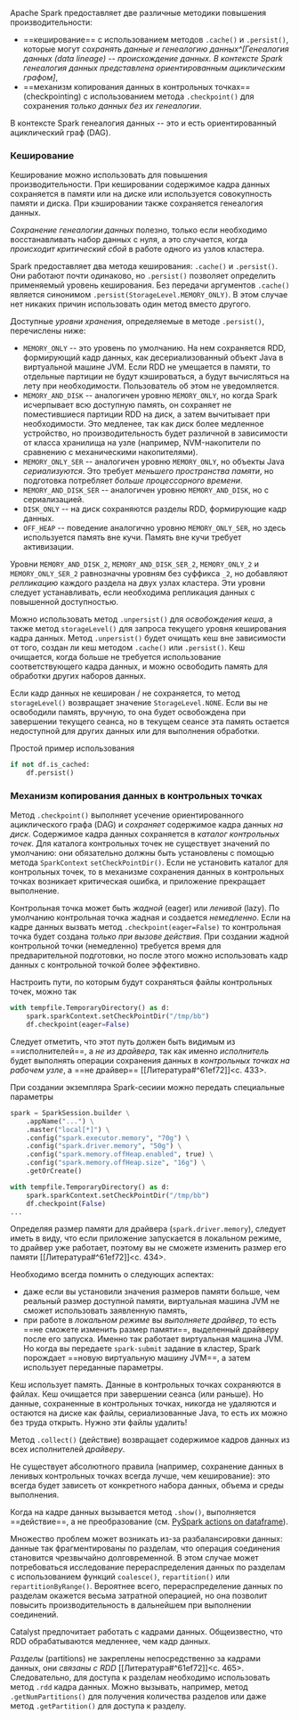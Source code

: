Apache Spark предоставляет две различные методики повышения производительности:
- ==кеширование== с использованием методов `.cache()` и `.persist()`, которые могут _сохранять данные и генеалогию данных^[Генеалогия данных (data lineage) -- происхождение данных. В контексте Spark генеалогия данных представлена ориентированным ациклическим графом]_,
- ==механизм копирования данных в контрольных точках== (checkpointing) с использованием метода `.checkpoint()` для сохранения _только данных без их генеалогии_.

В контексте Spark генеалогия данных -- это и есть ориентированный ациклический граф (DAG).
### Кеширование

Кеширование можно использовать для повышения производительности. При кешировании содержимое кадра данных сохраняется в памяти или на диске или используется совокупность памяти и диска. При кэшировании также сохраняется генеалогия данных.

_Сохранение генеалогии данных_ полезно, только если необходимо восстанавливать набор данных с нуля, а это случается, когда _происходит критический сбой_ в работе одного из узлов кластера.

Spark предоставляет два метода кеширования: `.cache()` и `.persist()`. Они работают почти одинаково, но `.persist()`  позволяет определить применяемый уровень кеширования. Без передачи аргументов `.cache()` является синонимом `.persist(StorageLevel.MEMORY_ONLY)`. В этом случае нет никаких причин использовать один метод вместо другого. 

Доступные _уровни хранения_, определяемые в методе `.persist()`, перечислены ниже:
- `MEMORY_ONLY` -- это уровень по умолчанию. На нем сохраняется RDD, формирующий кадр данных, как десериализованный объект Java в виртуальной машине JVM. Если RDD не умещается в памяти, то отдельные партиции не будут кэшироваться, а будут вычисляться на лету при необходимости. Пользователь об этом не уведомляется.
- `MEMORY_AND_DISK` -- аналогичен уровню `MEMORY_ONLY`, но когда Spark исчерпывает всю доступную память, он сохраняет не поместившиеся партиции RDD на диск, а затем вычитывает при необходимости. Это медленее, так как диск более медленное устройство, но производительность будет различной в зависимости от класса хранилища на узле (например, NVM-накопители по сравнению с механическими накопителями).
- `MEMORY_ONLY_SER` -- аналогичен уровню `MEMORY_ONLY`, но объекты Java _сериализуются_. Это требует _меньшего пространства памяти_, но подготовка потребляет _больше процессорного времени_.
- `MEMORY_AND_DISK_SER` -- аналогичен уровню `MEMORY_AND_DISK`, но с сериализацией.
- `DISK_ONLY` -- на диск сохраняются разделы RDD, формирующие кадр данных.
- `OFF_HEAP` -- поведение аналогично уровню `MEMORY_ONLY_SER`, но здесь используется память вне кучи. Память вне кучи требует активизации.

Уровни `MEMORY_AND_DISK_2`, `MEMORY_AND_DISK_SER_2`, `MEMORY_ONLY_2` и `MEMORY_ONLY_SER_2` равнозначны уровням без суффикса `_2`, но добавляют _репликацию_ каждого раздела на двух узлах кластера. Эти уровни следует устанавливать, если необходима репликация данных с повышенной доступностью.

Можно использовать метод `.unpersist()` для _освобождения кеша_, а также метод `storageLevel()` для запроса текущего уровня кеширования кадра данных. Метод `.unpersist()` будет очищать кеш вне зависимости от того, создан ли кеш методом `.cache()` или `.persist()`. Кеш очищается, когда больше не требуется использование соответствующего кадра данных, и можно освободить память для обработки других наборов данных.

Если кадр данных не кеширован / не сохраняется, то метод `storageLevel()` возвращает значение `StorageLevel.NONE`. Если вы не освободили память, вручную, то она будет освобождена при завершении текущего сеанса, но в текущем сеансе эта память остается недоступной для других данных или для выполнения обработки.

Простой пример использования
```python
if not df.is_cached:
    df.persist()
```
### Механизм копирования данных в контрольных точках

Метод `.checkpoint()` выполняет усечение ориентированного ациклического графа (DAG) и _сохраняет_ содержимое кадра данных _на диск_. Содержимое кадра данных сохраняется в _каталог контрольных точек_. Для каталога контрольных точек не существует значений по умолчанию: они обязательно должны быть установлены с помощью метода `SparkContext` `setCheckPointDir()`. Если не установить каталог для контрольных точек, то в механизме сохранения данных в контрольных точках возникает критическая ошибка, и приложение прекращает выполнение.

Контрольная точка может быть _жадной_ (eager) или _ленивой_ (lazy). По умолчанию контрольная точка жадная и создается _немедленно_. Если на кадре данных вызвать метод `.checkpoint(eager=False)` то контрольная точка будет создана _только при вызове действия_. При создании жадной контрольной точки (немедленно) требуется время для предварительной подготовки, но после этого можно использовать кадр данных с контрольной точкой более эффективно.

Настроить пути, по которым будут сохраняться файлы контрольных точек, можно так
```python
with tempfile.TemporaryDirectory() as d:
	spark.sparkContext.setCheckPointDir("/tmp/bb")
	df.checkpoint(eager=False)
```

Следует отметить, что этот путь должен быть видимым из ==исполнителей==, а _не из драйвера_, так как именно _исполнитель_ будет выполнять операции сохранения данных в _контрольных точках на рабочем узле_, а ==не драйвер== [[Литература#^61ef72]]<c. 433>.

При создании экземпляра Spark-сесиии можно передать специальные параметры
```python
spark = SparkSession.builder \
    .appName("...") \
    .master("local[*]") \
    .config("spark.executor.memory", "70g") \
    .config("spark.driver.memory", "50g") \
    .config("spark.memory.offHeap.enabled", true) \
    .config("spark.memory.offHeap.size", "16g") \
    .getOrCreate()

with tempfile.TemporaryDirectory() as d:
    spark.sparkContext.setCheckPointDir("/tmp/bb")
    df.checkpoint(False)
...
```

Определяя размер памяти для драйвера (`spark.driver.memory`), следует иметь в виду, что если приложение запускается в локальном режиме, то драйвер уже работает, поэтому вы не сможете изменить размер его памяти [[Литература#^61ef72]]<c. 434>.

Необходимо всегда помнить о следующих аспектах:
- даже если вы установили значения размеров памяти больше, чем реальный размер доступной памяти, виртуальная машина JVM не сможет использовать заявленную память,
- при работе в _локальном режиме_ вы _выполняете драйвер_, то есть ==не сможете изменить размер памяти==, выделенный драйверу после его запуска. Именно так работает виртуальная машина JVM. Но когда вы передаете `spark-submit` задание в кластер, Spark порождает ==новую виртуальную машину JVM==, а затем использует переданные параметры.

Кеш использует память. Данные в контрольных точках сохраняются в файлах. Кеш очищается при завершении сеанса (или раньше). Но данные, сохраненные в контрольных точках, никогда не удаляются и остаются на диске как файлы, сериализованные Java, то есть их можно без труда открыть. Нужно эти файлы удалить!

Метод `.collect()` (действие) возвращает содержимое кадров данных из всех исполнителей _драйверу_. 

Не существует абсолютного правила (например, сохранение данных в ленивых контрольных точках всегда лучше, чем кеширование): это всегда будет зависеть от конкретного набора данных, объема и среды выполнения.

Когда на кадре данных вызывается метод `.show()`, выполняется ==действие==, а не преобразование (см. [PySpark actions on dataframe](https://davy.ai/pyspark-actions-on-dataframe/#:~:text=When%20you%20execute%20the%20dataframe.show(),DataFrame%20in%20a%20tabular%20format)).

Множество проблем может возникать из-за разбалансировки данных: данные так фрагментированы по разделам, что операция соединения становится чрезвычайно долговременной. В этом случае может потребоваться исследование перераспределения данных по разделам с использованием функций `coalesce()`, `repartition()` или `repartitionByRange()`. Вероятнее всего, перераспределение данных по разделам окажется весьма затратной операцией, но она позволит повысить производительность в дальнейшем при выполнении соединений. 

Catalyst предпочитает работать с кадрами данных. Общеизвестно, что RDD обрабатываются медленнее, чем кадр данных.

_Разделы_ (partitions) не закреплены непосредственно за кадрами данных, они _связаны с RDD_ [[Литература#^61ef72]]<c. 465>. Следовательно, для доступа к разделам необходимо использовать метод `.rdd` кадра данных. Можно вызывать, например, метод `.getNumPartitions()` для получения количества разделов или даже метод `.getPartition()` для доступа к разделу.
